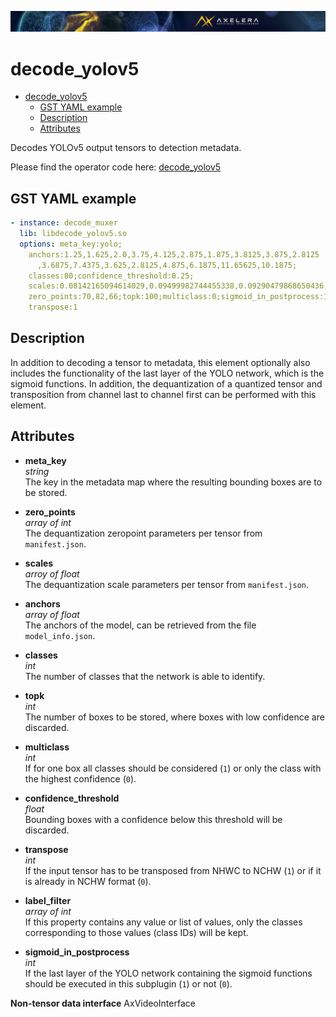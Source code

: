 ![](/docs/images/Ax_Page_Banner_2500x168_01.png)
# decode_yolov5

- [decode\_yolov5](#decode_yolov5)
  - [GST YAML example](#gst-yaml-example)
  - [Description](#description)
  - [Attributes](#attributes)

Decodes YOLOv5 output tensors to detection metadata.

Please find the operator code here:
[decode_yolov5](/operators/src/AxDecodeYolo5.cpp)

## GST YAML example

```yaml
- instance: decode_muxer
  lib: libdecode_yolov5.so
  options: meta_key:yolo;
    anchors:1.25,1.625,2.0,3.75,4.125,2.875,1.875,3.8125,3.875,2.8125
      ,3.6875,7.4375,3.625,2.8125,4.875,6.1875,11.65625,10.1875;
    classes:80;confidence_threshold:0.25;
    scales:0.08142165094614029,0.09499982744455338,0.09290479868650436;
    zero_points:70,82,66;topk:100;multiclass:0;sigmoid_in_postprocess:1;
    transpose:1
```

## Description
In addition to decoding a tensor to metadata, this element optionally also
includes the functionality of the last layer of the YOLO network, which is the
sigmoid functions. In addition, the dequantization of a quantized tensor and
transposition from channel last to channel first can be performed with this
element.

## Attributes
*   **meta\_key**<br>
    *string*<br>
    The key in the metadata map where the resulting bounding boxes are to be
    stored.

*   **zero\_points**<br>
    *array of int*<br>
    The dequantization zeropoint parameters per tensor from `manifest.json`.

*   **scales**<br>
    *arroy of float*<br>
    The dequantization scale parameters per tensor from `manifest.json`.

*   **anchors**<br>
    *array of float*<br>
    The anchors of the model, can be retrieved from the file `model_info.json`.

*   **classes**<br>
    *int*<br>
    The number of classes that the network is able to identify.

*   **topk**<br>
    *int*<br>
    The number of boxes to be stored, where boxes with low confidence are
    discarded.

*   **multiclass**<br>
    *int*<br>
    If for one box all classes should be considered (`1`) or only the class with
    the highest confidence (`0`).

*   **confidence\_threshold**<br>
    *float*<br>
    Bounding boxes with a confidence below this threshold will be discarded.

*   **transpose**<br>
    *int*<br>
    If the input tensor has to be transposed from NHWC to NCHW (`1`) or if it is
    already in NCHW format (`0`).

*   **label\_filter**<br>
    *array of int*<br>
    If this property contains any value or list of values, only the classes
    corresponding to those values (class IDs) will be kept.

*   **sigmoid\_in\_postprocess**<br>
    *int*<br>
    If the last layer of the YOLO network containing the sigmoid functions
    should be executed in this subplugin (`1`) or not (`0`).

**Non-tensor data interface** AxVideoInterface
